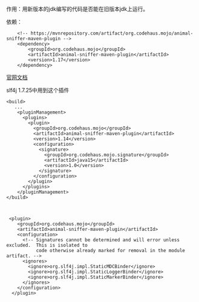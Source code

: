 作用：用新版本的jdk编写的代码是否能在旧版本jdk上运行。

依赖：

        <!-- https://mvnrepository.com/artifact/org.codehaus.mojo/animal-sniffer-maven-plugin -->
        <dependency>
            <groupId>org.codehaus.mojo</groupId>
            <artifactId>animal-sniffer-maven-plugin</artifactId>
            <version>1.17</version>
        </dependency>

[官网文档](http://www.mojohaus.org/animal-sniffer/)




slf4j 1.7.25中用到这个插件

    <build>
       ...
        <pluginManagement>
          <plugins>
            <plugin>
              <groupId>org.codehaus.mojo</groupId>
              <artifactId>animal-sniffer-maven-plugin</artifactId>
              <version>1.14</version>
              <configuration>
                <signature>
                  <groupId>org.codehaus.mojo.signature</groupId>
                  <artifactId>java15</artifactId>
                  <version>1.0</version>
                </signature>
              </configuration>
            </plugin>
          </plugins>
        </pluginManagement>
    </build>



     <plugin>
        <groupId>org.codehaus.mojo</groupId>
        <artifactId>animal-sniffer-maven-plugin</artifactId>
        <configuration>
          <!-- Signatures cannot be determined and will error unless excluded.  This is isolated to
               code otherwise already marked for removal in the module artifact. -->
          <ignores>
            <ignore>org.slf4j.impl.StaticMDCBinder</ignore>
            <ignore>org.slf4j.impl.StaticLoggerBinder</ignore>
            <ignore>org.slf4j.impl.StaticMarkerBinder</ignore>
          </ignores>
        </configuration>
      </plugin>
